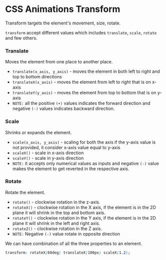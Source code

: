# CSS Animations Transform

Transform targets the element's movement, size, rotate.

`transform` accept different values which includes `translate`, `scale`, `rotate` and few others.

### Translate

Moves the element from one place to another place. 

* `translate(x_axis, y_axis)` - moves the element in both left to right and top to bottom directions
* `translateX(x_axis)` - moves the element from left to right that is on x-axis
* `translateY(y_axis)` - moves the element from top to bottom that is on y-axis
* `NOTE:` all the positive `(+)` values indicates the forward direction and negative `(-)` values indicates backward direction. 

### Scale

Shrinks or expands the element.

* `scale(x_axis, y_axis)` - scaling for both the axis if the y-axis value is not provided, it consider x-axis value equal to y-axis
* `scaleX()` - scale in x-axis direction
* `scaleY()` - scale in y-axis direction
* `NOTE:` it accepts only numerical values as inputs and negative `(-)` value makes the element to get reverted in the respective axis.

### Rotate

Rotate the element. 

* `rotate()` - clockwise rotation in the z-axis. 
* `rotateX()` - clockwise rotation in the X axis, if the element is in the 2D plane it will shrink in the top and bottom axis.
* `rotateY()` - clockwise rotation in the Y axis, if the element is in the 2D plane it will shrink in the left and right axis.
* `rotateZ()` - clockwise rotation in the Z axis.
* `NOTE:` Negative `(-)` value rotate in opposite direction

We can have combination of all the three properties to an element.

```css
transform: rotateX(60deg) translateX(100px) scaleX(1.2);
```